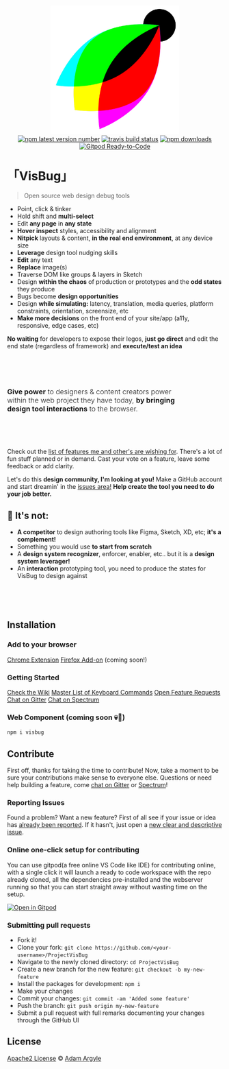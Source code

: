 <p align="center">
  <img src="./assets/visbug.png" width="300" height="300" alt="visbug">
  <br>
  <a href="https://www.npmjs.org/package/visbug"><img src="https://img.shields.io/npm/v/visbug.svg?style=flat" alt="npm latest version number"></a>
  <a href="https://travis-ci.org/GoogleChromeLabs/ProjectVisBug"><img src="https://travis-ci.org/GoogleChromeLabs/ProjectVisBug.svg?branch=master" alt="travis build status"></a>
  <a href="https://www.npmjs.com/package/visbug"><img src="https://img.shields.io/npm/dt/visbug.svg" alt="npm downloads" ></a>
  <a href="https://gitpod.io/#https://github.com/GoogleChromeLabs/ProjectVisBug"><img src="https://img.shields.io/badge/Gitpod-Ready--to--Code-blue?logo=gitpod" alt="Gitpod Ready-to-Code" ></a>
</p>

# 「VisBug」

> Open source web design debug tools

- Point, click & tinker
- Hold shift and **multi-select**
- Edit **any page** in **any state**
- **Hover inspect** styles, accessibility and alignment
- **Nitpick** layouts & content, **in the real end environment**, at any device size
- **Leverage** design tool nudging skills
- **Edit** any text
- **Replace** image(s)
- Traverse DOM like groups & layers in Sketch
- Design **within the chaos** of production or prototypes and the **odd states** they produce
- Bugs become **design opportunities**
- Design **while simulating:** latency, translation, media queries, platform constraints, orientation, screensize, etc
- **Make more decisions** on the front end of your site/app (a11y, responsive, edge cases, etc)


**No waiting** for developers to expose their legos, **just go direct** and edit the end state (regardless of framework) and **execute/test an idea**

<br>
<br>
<br>

<h3 style="font-weight:300; max-width: 40ch;"><b>Give power</b> to designers & content creators power within the web project they have today, <b>by bringing design tool interactions</b> to the browser.</h3>

<br>
<br>
<br>

Check out the [list of features me and other's are wishing for](https://github.com/GoogleChromeLabs/ProjectVisBug/issues?q=is%3Aopen+is%3Aissue+label%3A%22%E2%9A%A1%EF%B8%8F+feature%22). There's a lot of fun stuff planned or in demand. Cast your vote on a feature, leave some feedback or add clarity.

Let's do this **design community, I'm looking at you!** Make a GitHub account and start dreamin' in the [issues area!](https://github.com/GoogleChromeLabs/ProjectVisBug/issues) **Help create the tool you need to do your job better.**


## 🤔 **It's not:**
-   **A competitor** to design authoring tools like Figma, Sketch, XD, etc; **it's a complement!**
-   Something you would use **to start from scratch**
-   A **design system recognizer**, enforcer, enabler, etc.. but it is a **design system leverager!**
-   An **interaction** prototyping tool, you need to produce the states for VisBug to design against

<br>
<br>
<br>

## Installation

### Add to your browser
[Chrome Extension](https://chrome.google.com/webstore/detail/cdockenadnadldjbbgcallicgledbeoc)
[Firefox Add-on](#) (coming soon!)

### Getting Started
[Check the Wiki](https://github.com/GoogleChromeLabs/ProjectVisBug/wiki)
[Master List of Keyboard Commands](https://github.com/GoogleChromeLabs/ProjectVisBug/wiki/Keyboard-Master-List)
[Open Feature Requests](https://github.com/GoogleChromeLabs/ProjectVisBug/issues?q=is%3Aopen+is%3Aissue+label%3A%22%E2%9A%A1%EF%B8%8F+feature%22)
[Chat on Gitter](https://gitter.im/VisBug)
[Chat on Spectrum](https://spectrum.chat/visbug)

### Web Component (coming soon 💀🤘)
```sh
npm i visbug
```




## Contribute

First off, thanks for taking the time to contribute!
Now, take a moment to be sure your contributions make sense to everyone else.
Questions or need help building a feature, come [chat on Gitter](https://gitter.im/VisBug) or [Spectrum](https://spectrum.chat/visbug)!

### Reporting Issues

Found a problem? Want a new feature? First of all see if your issue or idea has [already been reported](../../issues).
If it hasn't, just open a [new clear and descriptive issue](../../issues/new).

### Online one-click setup for contributing

You can use gitpod(a free online VS Code like IDE) for contributing online, with a single click it will launch a ready to code workspace with the repo already cloned, all the dependencies pre-installed and the webserver running so that you can start straight away without wasting time on the setup.

[![Open in Gitpod](https://gitpod.io/button/open-in-gitpod.svg)](https://gitpod.io/from-referrer/)

### Submitting pull requests

-   Fork it!
-   Clone your fork: `git clone https://github.com/<your-username>/ProjectVisBug`
-   Navigate to the newly cloned directory: `cd ProjectVisBug`
-   Create a new branch for the new feature: `git checkout -b my-new-feature`
-   Install the packages for development: `npm i`
-   Make your changes
-   Commit your changes: `git commit -am 'Added some feature'`
-   Push the branch: `git push origin my-new-feature`
-   Submit a pull request with full remarks documenting your changes through the GitHub UI

## License

[Apache2 License](LICENSE) © [Adam Argyle](https://argyleink.com)
